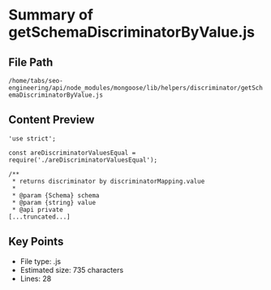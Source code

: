 # Summary of getSchemaDiscriminatorByValue.js
  
## File Path
`/home/tabs/seo-engineering/api/node_modules/mongoose/lib/helpers/discriminator/getSchemaDiscriminatorByValue.js`

## Content Preview
```
'use strict';

const areDiscriminatorValuesEqual = require('./areDiscriminatorValuesEqual');

/**
 * returns discriminator by discriminatorMapping.value
 *
 * @param {Schema} schema
 * @param {string} value
 * @api private
[...truncated...]
```

## Key Points
- File type: .js
- Estimated size: 735 characters
- Lines: 28
